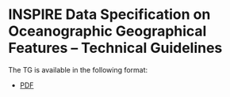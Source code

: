 # INSPIRE Data Specification on Oceanographic Geographical Features – Technical Guidelines

The TG is available in the following format:
* [PDF](dataspecification_of.pdf)
